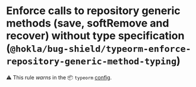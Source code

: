 # Enforce calls to repository generic methods (save, softRemove and recover) without type specification (`@hokla/bug-shield/typeorm-enforce-repository-generic-method-typing`)

⚠️ This rule _warns_ in the 📦 `typeorm` [config](https://github.com/hokla-org/eslint-plugin-bug-shield).

<!-- end auto-generated rule header -->

